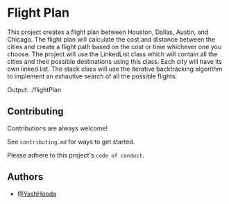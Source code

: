 
# Flight Plan

This project creates a flight plan between Houston, Dallas, Austin, and Chicago. 
The flight plan will calculate the cost and distance between the cities and create a flight path
based on the cost or time whichever one you choose. The project will use the LinkedList class which will contain
all the cities and their possible destinations using this class. Each city will have its own linked list. 
The stack class will use the iterative backtracking algorithm to implement an exhautive
search of all the possible flights.  

Output:
 ./flightPlan<FlightDataFile> <PathsToCalculateFile> <OutputFile>


## Contributing

Contributions are always welcome!

See `contributing.md` for ways to get started.

Please adhere to this project's `code of conduct`.


## Authors

- [@YashHooda](https://www.github.com/yashhooda1)

